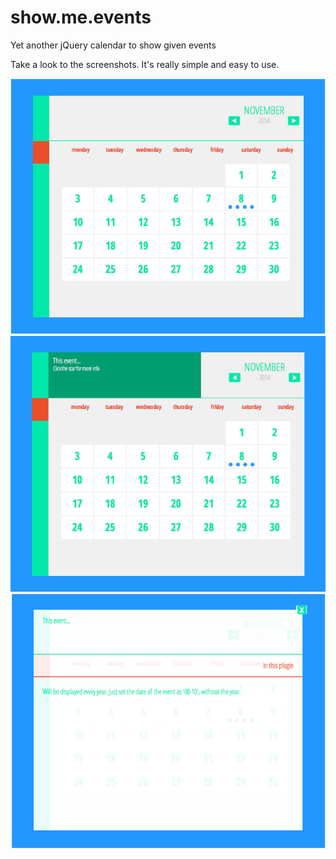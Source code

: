 show.me.events
==============

Yet another jQuery calendar to show given events

Take a look to the screenshots. It's really simple and easy to use.

![](https://raw.githubusercontent.com/Ar4n3/show.me.events/master/screenshots/screenshot.1.jpg)
![](https://raw.githubusercontent.com/Ar4n3/show.me.events/master/screenshots/screenshot.2.jpg)
![](https://raw.githubusercontent.com/Ar4n3/show.me.events/master/screenshots/screenshot.3.jpg)
